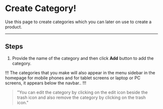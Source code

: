 # Create Category!

Use this page to create categories which you can later on use to create a product.

---

## Steps
1. Provide the name of the category and then click **Add** button to add the category.

!!!
The categories that you make will also appear in the menu sidebar in the homepage for mobile phones and for tablet screens or laptop or PC screens, it appears below the navbar..
!!!
> "You can edit the category by clicking on the edit icon beside the trash icon and also remove the category by clicking on the trash icon."


